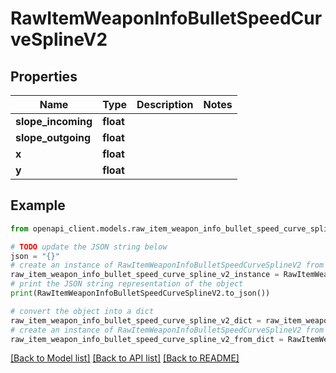 # RawItemWeaponInfoBulletSpeedCurveSplineV2


## Properties

Name | Type | Description | Notes
------------ | ------------- | ------------- | -------------
**slope_incoming** | **float** |  | 
**slope_outgoing** | **float** |  | 
**x** | **float** |  | 
**y** | **float** |  | 

## Example

```python
from openapi_client.models.raw_item_weapon_info_bullet_speed_curve_spline_v2 import RawItemWeaponInfoBulletSpeedCurveSplineV2

# TODO update the JSON string below
json = "{}"
# create an instance of RawItemWeaponInfoBulletSpeedCurveSplineV2 from a JSON string
raw_item_weapon_info_bullet_speed_curve_spline_v2_instance = RawItemWeaponInfoBulletSpeedCurveSplineV2.from_json(json)
# print the JSON string representation of the object
print(RawItemWeaponInfoBulletSpeedCurveSplineV2.to_json())

# convert the object into a dict
raw_item_weapon_info_bullet_speed_curve_spline_v2_dict = raw_item_weapon_info_bullet_speed_curve_spline_v2_instance.to_dict()
# create an instance of RawItemWeaponInfoBulletSpeedCurveSplineV2 from a dict
raw_item_weapon_info_bullet_speed_curve_spline_v2_from_dict = RawItemWeaponInfoBulletSpeedCurveSplineV2.from_dict(raw_item_weapon_info_bullet_speed_curve_spline_v2_dict)
```
[[Back to Model list]](../README.md#documentation-for-models) [[Back to API list]](../README.md#documentation-for-api-endpoints) [[Back to README]](../README.md)


